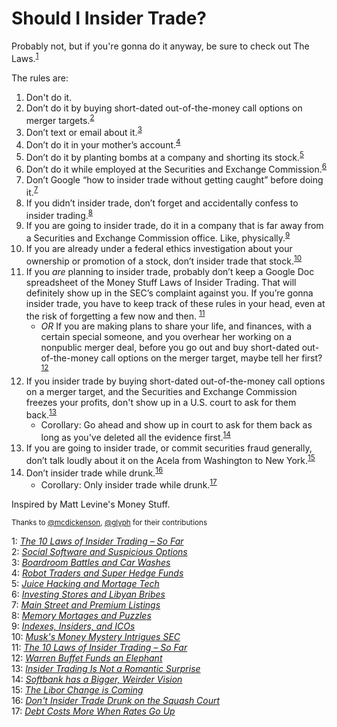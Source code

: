 # Should I Insider Trade?
Probably not, but if you're gonna do it anyway, be sure to check out The Laws.<sup>[1](#myfootnote1)</sup>

The rules are:

1. Don't do it.
1. Don’t do it by buying short-dated out-of-the-money call options on merger targets.<sup>[2](#myfootnote2)</sup>
1. Don’t text or email about it.<sup>[3](#myfootnote3)</sup>
1. Don’t do it in your mother’s account.<sup>[4](#myfootnote4)</sup>
1. Don’t do it by planting bombs at a company and shorting its stock.<sup>[5](#myfootnote5)</sup>
1. Don’t do it while employed at the Securities and Exchange Commission.<sup>[6](#myfootnote6)</sup>
1. Don’t Google “how to insider trade without getting caught” before doing it.<sup>[7](#myfootnote7)</sup>
1. If you didn’t insider trade, don’t forget and accidentally confess to insider trading.<sup>[8](#myfootnote8)</sup>
1. If you are going to insider trade, do it in a company that is far away from a Securities and Exchange Commission office. Like, physically.<sup>[9](#myfootnote9)</sup>
1. If you are already under a federal ethics investigation about your ownership or promotion of a stock, don’t insider trade that stock.<sup>[10](#myfootnote10)</sup>
1. If you *are* planning to insider trade, probably don’t keep a Google Doc spreadsheet of the Money Stuff Laws of Insider Trading. That will definitely show up in the SEC’s complaint against you. If you’re gonna insider trade, you have to keep track of these rules in your head, even at the risk of forgetting a few now and then.  <sup>[11](#myfootnote11)</sup>
    * *OR* If you are making plans to share your life, and finances, with a certain special someone, and you overhear her working on a nonpublic merger deal, before you go out and buy short-dated out-of-the-money call options on the merger target, maybe tell her first?<sup>[12](#myfootnote12)</sup>
1. If you insider trade by buying short-dated out-of-the-money call options on a merger target, and the Securities and Exchange Commission freezes your profits, don't show up in a U.S. court to ask for them back.<sup>[13](#myfootnote13)</sup>
    * Corollary: Go ahead and show up in court to ask for them back as long as you've deleted all the evidence first.<sup>[14](#myfootnote14)</sup>
1. If you are going to insider trade, or commit securities fraud generally, don’t talk loudly about it on the Acela from Washington to New York.<sup>[15](#myfootnote15)</sup>
1. Don’t insider trade while drunk.<sup>[16](#myfootnote16)</sup>
    * Corollary: Only insider trade while drunk.<sup>[17](#myfootnote17)</sup>

Inspired by Matt Levine's Money Stuff.

<small>Thanks to [@mcdickenson](https://github.com/mcdickenson), [@glyph](https://github.com/glyph) for their contributions </small>

<a name="myfootnote1">1</a>: [*The 10 Laws of Insider Trading – So Far*](https://www.bloomberg.com/opinion/articles/2018-08-12/the-10-laws-of-insider-trading)  
<a name="myfootnote2">2</a>: [*Social Software and Suspicious Options*](https://www.bloomberg.com/view/articles/2016-06-14/social-software-and-suspicious-options)  
<a name="myfootnote3">3</a>: [*Boardroom Battles and Car Washes*](https://www.bloomberg.com/view/articles/2016-06-17/boardroom-battles-and-car-washes)  
<a name="myfootnote4">4</a>: [*Robot Traders and Super Hedge Funds*](https://www.bloomberg.com/view/articles/2017-03-16/robot-traders-and-super-hedge-funds)  
<a name="myfootnote5">5</a>: [*Juice Hacking and Mortage Tech*](https://www.bloomberg.com/view/articles/2017-04-21/juice-hacking-and-mortgage-tech)  
<a name="myfootnote6">6</a>: [*Investing Stores and Libyan Bribes*](https://www.bloomberg.com/view/articles/2017-05-04/investing-stores-and-libyan-bribes)  
<a name="myfootnote7">7</a>: [*Main Street and Premium Listings*](https://www.bloomberg.com/view/articles/2017-07-13/main-street-and-premium-listings)  
<a name="myfootnote8">8</a>: [*Memory Mortages and Puzzles*](https://www.bloomberg.com/view/articles/2017-09-19/memory-mortgages-and-puzzles)   
<a name="myfootnote9">9</a>: [*Indexes, Insiders, and ICOs*](https://www.bloomberg.com/view/articles/2017-10-17/indexes-insiders-and-icos)   
<a name="myfootnote10">10</a>: [*Musk's Money Mystery Intrigues SEC*](https://www.bloomberg.com/view/articles/2018-08-09/musk-s-money-mystery-intrigues-sec)  
<a name="myfootnote11">11</a>: [*The 10 Laws of Insider Trading – So Far*](https://www.bloomberg.com/opinion/articles/2018-08-12/the-10-laws-of-insider-trading)  
<a name="myfootnote12">12</a>: [*Warren Buffet Funds an Elephant*](https://www.bloomberg.com/opinion/articles/2019-04-30/warren-buffett-funds-an-elephant)  
<a name="myfootnote13">13</a>: [*Insider Trading Is Not a Romantic Surprise*](https://www.bloomberg.com/opinion/articles/2018-12-19/insider-trading-is-not-a-romantic-surprise)  
<a name="myfootnote14">14</a>: [*Softbank has a Bigger, Weirder Vision*](https://www.bloomberg.com/opinion/articles/2019-05-03/softbank-has-a-bigger-weirder-vision?srnd=opinion#the-twelfth-law-of-insider-trading)  
<a name="myfootnote15">15</a>: [*The Libor Change is Coming*](https://www.bloomberg.com/opinion/articles/2019-08-27/the-libor-change-is-coming)  
<a name="myfootnote16">16</a>: [*Don't Insider Trade Drunk on the Squash Court*](https://www.bloomberg.com/opinion/articles/2023-06-16/don-t-insider-trade-drunk-on-the-squash-court)  
<a name="myfootnote17">17</a>: [*Debt Costs More When Rates Go Up*](https://www.bloomberg.com/opinion/articles/2023-06-20/debt-costs-more-when-rates-go-up)  

